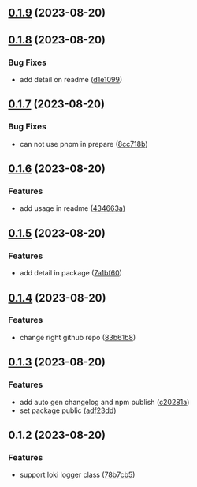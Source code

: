 ## [0.1.9](https://github.com/ccbond/lokipop/compare/v0.1.8...v0.1.9) (2023-08-20)



## [0.1.8](https://github.com/ccbond/lokipop/compare/v0.1.7...v0.1.8) (2023-08-20)


### Bug Fixes

* add detail on readme ([d1e1099](https://github.com/ccbond/lokipop/commit/d1e1099b781d19ceca66da7d98c2fe22cbdc9138))



## [0.1.7](https://github.com/ccbond/lokipop/compare/v0.1.6...v0.1.7) (2023-08-20)


### Bug Fixes

* can not use pnpm in prepare ([8cc718b](https://github.com/ccbond/lokipop/commit/8cc718b294846b1a581c1a378a423dc68af712a9))



## [0.1.6](https://github.com/ccbond/lokipop/compare/v0.1.5...v0.1.6) (2023-08-20)


### Features

* add usage in readme ([434663a](https://github.com/ccbond/lokipop/commit/434663ad44d43e2f03bc1108abb8bae1d07dfc2d))



## [0.1.5](https://github.com/ccbond/lokipop/compare/v0.1.4...v0.1.5) (2023-08-20)


### Features

* add detail in package ([7a1bf60](https://github.com/ccbond/lokipop/commit/7a1bf606ea8877f50087a11b36a7ab54ba38e807))



## [0.1.4](https://github.com/ccbond/lokipop/compare/v0.1.3...v0.1.4) (2023-08-20)


### Features

* change right github repo ([83b61b8](https://github.com/ccbond/lokipop/commit/83b61b85617c43c67abb0847345688b68449e64b))



## [0.1.3](https://github.com/syntsugar/lokipop/compare/v0.1.2...v0.1.3) (2023-08-20)

### Features

- add auto gen changelog and npm publish ([c20281a](https://github.com/ccbond/lokipop/commit/c20281a8aaef8fa1d49c9218aef0e60f57b32217))
- set package public ([adf23dd](https://github.com/ccbond/lokipop/commit/adf23dd6ae5eba6dc372cb648351f9c7cc31677d))

## 0.1.2 (2023-08-20)

### Features

- support loki logger class ([78b7cb5](https://github.com/ccbond/lokipop/commit/78b7cb5351e4b244ed41c554b8e58ddfa968d515))
